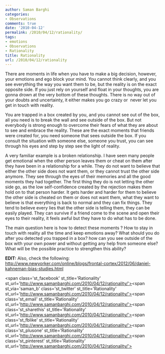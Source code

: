 ```yaml
---
author: Saman Barghi
categories:
- Observations
comments: true
date: '2010-04-12'
permalink: /2010/04/12/rationality/
tags:
- emotions
- Observations
- Rationality
title: Rationality
url: /2010/04/12/rationality
---
```


There are moments in life when you have to make a big decision, however, your emotions and ego block your mind. You cannot think clearly, and you see everything the way you want them to be, but the reality is on the exact opposite side. If you just rely on yourself and float in your thoughts, you are gonna drown at the very bottom of these thoughts. There is no way out of your doubts and uncertainty, it either makes you go crazy or  never let you get in touch with reality.

You are trapped in a box created by you, and you cannot see out of the box, all you need is to break the wall and see outside of the box. But not everybody is strong enough to overcome their fears of what they are about to see and embrace the reality. These are the exact moments that friends were created for, you need someone that sees outside the box. If you consult the situation with someone else, someone you trust, you can see through his eyes and step by step see the light of reality.

A very familiar example is a broken relationship. I have seen many people get emotional when the other person leaves them or cheat on them after they have been in a relationship for a while. They do not want to believe that either the other side does not want them, or they cannot trust the other side anymore. They see through the eyes of their memories and all the good moments they had together. The first thing they do is not letting the other side go, as the low self-confidence created by the rejection makes them hold on to that person harder. It gets harder and harder for them to believe the other side is cheated on them or does not want them, what they want to believe is that everything is back to normal and they can fix things. They tend to believe every lies that the other side is telling them, they can be easily played. They can survive if a friend come to the scene and open their eyes to their reality, it feels awful but they have to do what has to be done.

The main question here is how to detect these moments ? How to stay in touch with reality all the time and keep emotions away? What should you do after you detected you trapped in a box? how can you see outside of the box with your own power and without getting any help from someone else? What will be the possible practice to strengthen this ability?

**EDIT:** Also, check the following: http://www.newyorker.com/online/blogs/frontal-cortex/2012/06/daniel-kahneman-bias-studies.html

<span class='st\_facebook' st\_title='Rationality' st_url='http://www.samanbarghi.com/2010/04/12/rationality/'></span><span st\_via='saman\_b' class='st\_twitter' st\_title='Rationality' st_url='http://www.samanbarghi.com/2010/04/12/rationality/'></span><span class='st\_email' st\_title='Rationality' st_url='http://www.samanbarghi.com/2010/04/12/rationality/'></span><span class='st\_sharethis' st\_title='Rationality' st_url='http://www.samanbarghi.com/2010/04/12/rationality/'></span><span class='st\_fblike' st\_title='Rationality' st_url='http://www.samanbarghi.com/2010/04/12/rationality/'></span><span class='st\_plusone' st\_title='Rationality' st_url='http://www.samanbarghi.com/2010/04/12/rationality/'></span><span class='st\_pinterest' st\_title='Rationality' st_url='http://www.samanbarghi.com/2010/04/12/rationality/'></span>